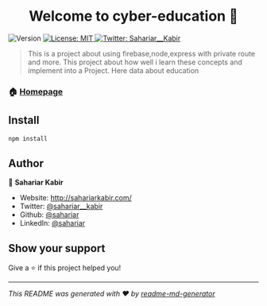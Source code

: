 <h1 align="center">Welcome to cyber-education 👋</h1>
<p>
  <img alt="Version" src="https://img.shields.io/badge/version-1.0.0-blue.svg?cacheSeconds=2592000" />
  <a href="#" target="_blank">
    <img alt="License: MIT" src="https://img.shields.io/badge/License-MIT-yellow.svg" />
  </a>
  <a href="https://twitter.com/Sahariar__Kabir" target="_blank">
    <img alt="Twitter: Sahariar__Kabir" src="https://img.shields.io/twitter/follow/sahariar\_\_kabir.svg?style=social" />
  </a>
</p>

> This is a project about using firebase,node,express with private route and more. This project about how well i learn these concepts and implement into a Project.
> Here data about education 

### 🏠 [Homepage](https://cyber-education-b16df.web.app/)

## Install

```sh
npm install
```

## Author

👤 **Sahariar Kabir**

* Website: http://sahariarkabir.com/
* Twitter: [@sahariar\_\_kabir](https://twitter.com/Sahariar__Kabir)
* Github: [@sahariar](https://github.com/sahariar)
* LinkedIn: [@sahariar](https://linkedin.com/in/sahariar-kabir)

## Show your support

Give a ⭐️ if this project helped you!

***
_This README was generated with ❤️ by [readme-md-generator](https://github.com/kefranabg/readme-md-generator)_